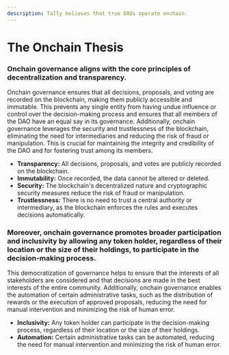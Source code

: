 ```yaml
---
description: Tally believes that true DAOs operate onchain.
---
```


# The Onchain Thesis

### Onchain governance aligns with the core principles of decentralization and transparency.&#x20;

Onchain governance ensures that all decisions, proposals, and voting are recorded on the blockchain, making them publicly accessible and immutable. This prevents any single entity from having undue influence or control over the decision-making process and ensures that all members of the DAO have an equal say in its governance. Additionally, onchain governance leverages the security and trustlessness of the blockchain, eliminating the need for intermediaries and reducing the risk of fraud or manipulation. This is crucial for maintaining the integrity and credibility of the DAO and for fostering trust among its members.

* **Transparency:** All decisions, proposals, and votes are publicly recorded on the blockchain.
* **Immutability:** Once recorded, the data cannot be altered or deleted.
* **Security:** The blockchain's decentralized nature and cryptographic security measures reduce the risk of fraud or manipulation.
* **Trustlessness:** There is no need to trust a central authority or intermediary, as the blockchain enforces the rules and executes decisions automatically.

### Moreover, onchain governance promotes broader participation and inclusivity by allowing any token holder, regardless of their location or the size of their holdings, to participate in the decision-making process.&#x20;

This democratization of governance helps to ensure that the interests of all stakeholders are considered and that decisions are made in the best interests of the entire community. Additionally, onchain governance enables the automation of certain administrative tasks, such as the distribution of rewards or the execution of approved proposals, reducing the need for manual intervention and minimizing the risk of human error.

* **Inclusivity:** Any token holder can participate in the decision-making process, regardless of their location or the size of their holdings.
* **Automation:** Certain administrative tasks can be automated, reducing the need for manual intervention and minimizing the risk of human error.
